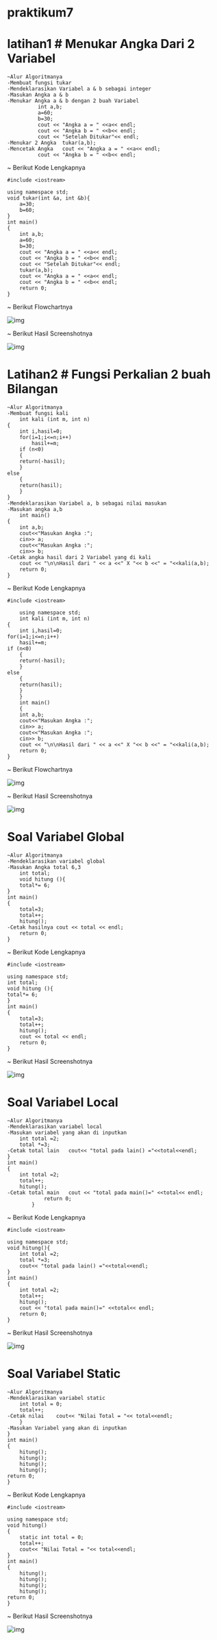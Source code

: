 # praktikum7
# latihan1 # Menukar Angka Dari 2 Variabel
	~Alur Algoritmanya
	-Membuat fungsi tukar
	-Mendeklarasikan Variabel a & b sebagai integer
	-Masukan Angka a & b
	-Menukar Angka a & b dengan 2 buah Variabel
			  int a,b;
			  a=60;
			  b=30;
			  cout << "Angka a = " <<a<< endl;
			  cout << "Angka b = " <<b<< endl;
			  cout << "Setelah Ditukar"<< endl;
	-Menukar 2 Angka  tukar(a,b);
	-Mencetak Angka	  cout << "Angka a = " <<a<< endl;
			  cout << "Angka b = " <<b<< endl;

~ Berikut Kode Lengkapnya

	#include <iostream>

	using namespace std;
	void tukar(int &a, int &b){
		a=30;
		b=60;
	}
	int main()
	{
		int a,b;
		a=60;
		b=30;
		cout << "Angka a = " <<a<< endl;
		cout << "Angka b = " <<b<< endl;
		cout << "Setelah Ditukar"<< endl;
		tukar(a,b);
		cout << "Angka a = " <<a<< endl;
		cout << "Angka b = " <<b<< endl;
		return 0;
	}

~ Berikut Flowchartnya

![img](https://github.com/zahira12/praktikum7/blob/master/flowchartLatihan1.png)

~ Berikut Hasil Screenshotnya

![img](https://github.com/zahira12/praktikum7/blob/master/latihan1/Screenshot1.png)


# Latihan2 # Fungsi Perkalian 2 buah Bilangan
	~Alur Algoritmanya
	-Membuat fungsi kali
		int kali (int m, int n)
	{
		int i,hasil=0;
		for(i=1;i<=n;i++)
			hasil+=m;
		if (n<0)
		{
		return(-hasil);
		}
	else
		{
		return(hasil);
		}
	}
	-Mendeklarasikan Variabel a, b sebagai nilai masukan
	-Masukan angka a,b
		int main()
	{
		int a,b;
		cout<<"Masukan Angka :";
		cin>> a;
		cout<<"Masukan Angka :";
		cin>> b;
	-Cetak angka hasil dari 2 Variabel yang di kali
		cout << "\n\nHasil dari " << a <<" X "<< b <<" = "<<kali(a,b);
		return 0;
	}

~ Berikut Kode Lengkapnya

	#include <iostream>

		using namespace std;
		int kali (int m, int n)
	{
  		int i,hasil=0;
	for(i=1;i<=n;i++)
		hasil+=m;
	if (n<0)
		{
		return(-hasil);
		}
	else
		{
		return(hasil);
		}
		}
		int main()
		{
		int a,b;
		cout<<"Masukan Angka :";
		cin>> a;
		cout<<"Masukan Angka :";
		cin>> b;
		cout << "\n\nHasil dari " << a <<" X "<< b <<" = "<<kali(a,b);
		return 0;
	}

~ Berikut Flowchartnya

![img](https://github.com/zahira12/praktikum7/blob/master/latihan2/flowchartLatihan2.png)

~ Berikut Hasil Screenshotnya

![img](https://github.com/zahira12/praktikum7/blob/master/latihan2/Screenshot2.png)


# Soal Variabel Global

	~Alur Algoritmanya
	-Mendeklarasikan variabel global
	-Masukan Angka total 6,3
		int total;
		void hitung (){
		total*= 6;
	}
	int main()
	{
		total=3;
		total++;
		hitung();
	-Cetak hasilnya cout << total << endl;
		return 0;
	}

~ Berikut Kode Lengkapnya

	#include <iostream>

	using namespace std;
	int total;
	void hitung (){
	total*= 6;
	}
	int main()
	{
		total=3;
		total++;
		hitung();
		cout << total << endl;
		return 0;
	}

~ Berikut Hasil Screenshotnya

![img](https://github.com/zahira12/praktikum7/blob/master/SoalVariabelGlobal/Screenshot1.png)

# Soal Variabel Local

	~Alur Algoritmanya
	-Mendeklarasikan variabel local
	-Masukan variabel yang akan di inputkan
		int total =2;
		total *=3;
	-Cetak total lain 	cout<< "total pada lain() ="<<total<<endl;
	}
	int main()
	{
		int total =2;
		total++;
		hitung();
	-Cetak total main 	cout << "total pada main()=" <<total<< endl;
				return 0;
			}

~ Berikut Kode Lengkapnya

	#include <iostream>

	using namespace std;
	void hitung(){
		int total =2;
		total *=3;
		cout<< "total pada lain() ="<<total<<endl;
	}
	int main()
	{
		int total =2;
		total++;
		hitung();
		cout << "total pada main()=" <<total<< endl;
		return 0;
	}

~ Berikut Hasil Screenshotnya

![img](https://github.com/zahira12/praktikum7/blob/master/SoalVariabelLocal/Screenshot%201.png)

# Soal Variabel Static
	~Alur Algoritmanya
	-Mendeklarasikan variabel static
		int total = 0;
		total++;
	-Cetak nilai	cout<< "Nilai Total = "<< total<<endl;
		}
	-Masukan Variabel yang akan di inputkan 
	}
	int main()
	{
		hitung();
		hitung();
		hitung();
		hitung();
	return 0;
	}

~ Berikut Kode Lengkapnya

	#include <iostream>

	using namespace std;
	void hitung()
	{
		static int total = 0;
		total++;
		cout<< "Nilai Total = "<< total<<endl;
	}
	int main()
	{
		hitung();
		hitung();
		hitung();
		hitung();
	return 0;
	}

~ Berikut Hasil Screenshotnya

![img](https://github.com/zahira12/praktikum7/blob/master/SoalVariabelStatic/Screenshot%201.png)